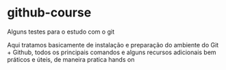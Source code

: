 # github-course
Alguns testes para o estudo com o git

Aqui tratamos basicamente de instalação e preparação do ambiente do Git + Github, todos os principais comandos e alguns recursos adicionais bem práticos e úteis, de maneira pratica hands on


